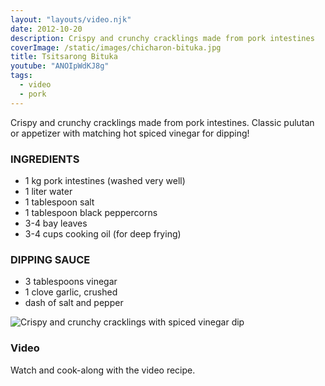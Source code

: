 ```yaml
---
layout: "layouts/video.njk"
date: 2012-10-20
description: Crispy and crunchy cracklings made from pork intestines
coverImage: /static/images/chicharon-bituka.jpg
title: Tsitsarong Bituka
youtube: "ANOIpWdKJ8g"
tags:
  - video
  - pork
---
```


Crispy and crunchy cracklings made from pork intestines. Classic pulutan or appetizer with matching hot spiced vinegar for dipping!

### INGREDIENTS
* 1 kg pork intestines (washed very well)
* 1 liter water
* 1 tablespoon salt
* 1 tablespoon black peppercorns
* 3-4 bay leaves
* 3-4 cups cooking oil (for deep frying)

### DIPPING SAUCE
* 3 tablespoons vinegar
* 1 clove garlic, crushed
* dash of salt and pepper

![Crispy and crunchy cracklings with spiced vinegar dip](/static/images/chicharon-bituka.jpg?nf_resize=fit&w=960)

### Video
Watch and cook-along with the video recipe.

